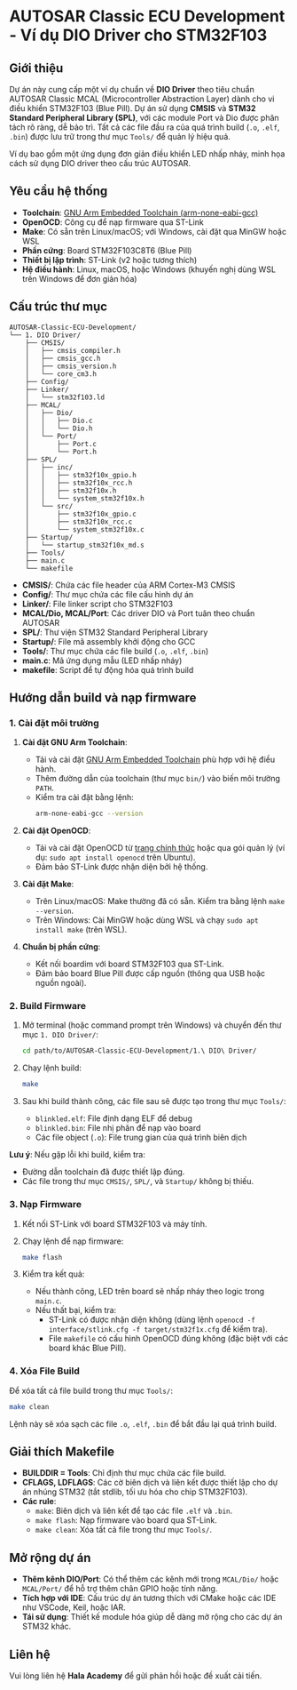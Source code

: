 # AUTOSAR Classic ECU Development - Ví dụ DIO Driver cho STM32F103

## Giới thiệu

Dự án này cung cấp một ví dụ chuẩn về **DIO Driver** theo tiêu chuẩn AUTOSAR Classic MCAL (Microcontroller Abstraction Layer) dành cho vi điều khiển STM32F103 (Blue Pill). Dự án sử dụng **CMSIS** và **STM32 Standard Peripheral Library (SPL)**, với các module Port và Dio được phân tách rõ ràng, dễ bảo trì. Tất cả các file đầu ra của quá trình build (`.o`, `.elf`, `.bin`) được lưu trữ trong thư mục `Tools/` để quản lý hiệu quả.

Ví dụ bao gồm một ứng dụng đơn giản điều khiển LED nhấp nháy, minh họa cách sử dụng DIO driver theo cấu trúc AUTOSAR.

## Yêu cầu hệ thống

- **Toolchain**: [GNU Arm Embedded Toolchain (arm-none-eabi-gcc)](https://developer.arm.com/downloads/-/gnu-rm)
- **OpenOCD**: Công cụ để nạp firmware qua ST-Link
- **Make**: Có sẵn trên Linux/macOS; với Windows, cài đặt qua MinGW hoặc WSL
- **Phần cứng**: Board STM32F103C8T6 (Blue Pill)
- **Thiết bị lập trình**: ST-Link (v2 hoặc tương thích)
- **Hệ điều hành**: Linux, macOS, hoặc Windows (khuyến nghị dùng WSL trên Windows để đơn giản hóa)

## Cấu trúc thư mục

```
AUTOSAR-Classic-ECU-Development/
└── 1. DIO Driver/
    ├── CMSIS/
    │   ├── cmsis_compiler.h
    │   ├── cmsis_gcc.h
    │   ├── cmsis_version.h
    │   └── core_cm3.h
    ├── Config/
    ├── Linker/
    │   └── stm32f103.ld
    ├── MCAL/
    │   ├── Dio/
    │   │   ├── Dio.c
    │   │   └── Dio.h
    │   └── Port/
    │       ├── Port.c
    │       └── Port.h
    ├── SPL/
    │   ├── inc/
    │   │   ├── stm32f10x_gpio.h
    │   │   ├── stm32f10x_rcc.h
    │   │   ├── stm32f10x.h
    │   │   └── system_stm32f10x.h
    │   └── src/
    │       ├── stm32f10x_gpio.c
    │       ├── stm32f10x_rcc.c
    │       └── system_stm32f10x.c
    ├── Startup/
    │   └── startup_stm32f10x_md.s
    ├── Tools/
    ├── main.c
    └── makefile
```

- **CMSIS/**: Chứa các file header của ARM Cortex-M3 CMSIS
- **Config/**: Thư mục chứa các file cấu hình dự án
- **Linker/**: File linker script cho STM32F103
- **MCAL/Dio, MCAL/Port**: Các driver DIO và Port tuân theo chuẩn AUTOSAR
- **SPL/**: Thư viện STM32 Standard Peripheral Library
- **Startup/**: File mã assembly khởi động cho GCC
- **Tools/**: Thư mục chứa các file build (`.o`, `.elf`, `.bin`)
- **main.c**: Mã ứng dụng mẫu (LED nhấp nháy)
- **makefile**: Script để tự động hóa quá trình build

## Hướng dẫn build và nạp firmware

### 1. Cài đặt môi trường

1. **Cài đặt GNU Arm Toolchain**:
   - Tải và cài đặt [GNU Arm Embedded Toolchain](https://developer.arm.com/downloads/-/gnu-rm) phù hợp với hệ điều hành.
   - Thêm đường dẫn của toolchain (thư mục `bin/`) vào biến môi trường `PATH`.
   - Kiểm tra cài đặt bằng lệnh:
     ```sh
     arm-none-eabi-gcc --version
     ```

2. **Cài đặt OpenOCD**:
   - Tải và cài đặt OpenOCD từ [trang chính thức](http://openocd.org/) hoặc qua gói quản lý (ví dụ: `sudo apt install openocd` trên Ubuntu).
   - Đảm bảo ST-Link được nhận diện bởi hệ thống.

3. **Cài đặt Make**:
   - Trên Linux/macOS: Make thường đã có sẵn. Kiểm tra bằng lệnh `make --version`.
   - Trên Windows: Cài MinGW hoặc dùng WSL và chạy `sudo apt install make` (trên WSL).

4. **Chuẩn bị phần cứng**:
   - Kết nối boardim với board STM32F103 qua ST-Link.
   - Đảm bảo board Blue Pill được cấp nguồn (thông qua USB hoặc nguồn ngoài).

### 2. Build Firmware

1. Mở terminal (hoặc command prompt trên Windows) và chuyển đến thư mục `1. DIO Driver/`:
   ```sh
   cd path/to/AUTOSAR-Classic-ECU-Development/1.\ DIO\ Driver/
   ```

2. Chạy lệnh build:
   ```sh
   make
   ```

3. Sau khi build thành công, các file sau sẽ được tạo trong thư mục `Tools/`:
   - `blinkled.elf`: File định dạng ELF để debug
   - `blinkled.bin`: File nhị phân để nạp vào board
   - Các file object (`.o`): File trung gian của quá trình biên dịch

**Lưu ý**: Nếu gặp lỗi khi build, kiểm tra:
- Đường dẫn toolchain đã được thiết lập đúng.
- Các file trong thư mục `CMSIS/`, `SPL/`, và `Startup/` không bị thiếu.

### 3. Nạp Firmware

1. Kết nối ST-Link với board STM32F103 và máy tính.
2. Chạy lệnh để nạp firmware:
   ```sh
   make flash
   ```

3. Kiểm tra kết quả:
   - Nếu thành công, LED trên board sẽ nhấp nháy theo logic trong `main.c`.
   - Nếu thất bại, kiểm tra:
     - ST-Link có được nhận diện không (dùng lệnh `openocd -f interface/stlink.cfg -f target/stm32f1x.cfg` để kiểm tra).
     - File `makefile` có cấu hình OpenOCD đúng không (đặc biệt với các board khác Blue Pill).

### 4. Xóa File Build

Để xóa tất cả file build trong thư mục `Tools/`:
```sh
make clean
```

Lệnh này sẽ xóa sạch các file `.o`, `.elf`, `.bin` để bắt đầu lại quá trình build.

## Giải thích Makefile

- **BUILDDIR = Tools**: Chỉ định thư mục chứa các file build.
- **CFLAGS, LDFLAGS**: Các cờ biên dịch và liên kết được thiết lập cho dự án nhúng STM32 (tắt stdlib, tối ưu hóa cho chip STM32F103).
- **Các rule**:
  - `make`: Biên dịch và liên kết để tạo các file `.elf` và `.bin`.
  - `make flash`: Nạp firmware vào board qua ST-Link.
  - `make clean`: Xóa tất cả file trong thư mục `Tools/`.

## Mở rộng dự án

- **Thêm kênh DIO/Port**: Có thể thêm các kênh mới trong `MCAL/Dio/` hoặc `MCAL/Port/` để hỗ trợ thêm chân GPIO hoặc tính năng.
- **Tích hợp với IDE**: Cấu trúc dự án tương thích với CMake hoặc các IDE như VSCode, Keil, hoặc IAR.
- **Tái sử dụng**: Thiết kế module hóa giúp dễ dàng mở rộng cho các dự án STM32 khác.


## Liên hệ

Vui lòng liên hệ **Hala Academy** để gửi phản hồi hoặc đề xuất cải tiến.
